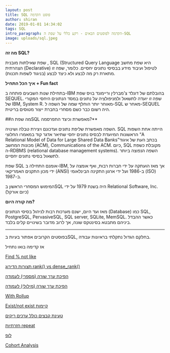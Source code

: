 ```yaml
---
layout: post
title: SQL פוסט הקדמה
author: shiran
date: 2019-01-01 14:34:02
tags: SQL
intro_paragraph: הקדמה לפוסטים הבאים - רקע כללי על שפת ה-SQL
image: uploads/sql.jpeg
---
```

**מה זה SQL?**

שפת שאילתות מובנית , SQL (Structured Query Language
היא שפת מחשב הצהרתית (Declarative) לטיפול ועיבוד מידע בבסיסי נתונים יחסיים.
כלומר, שפה זו מתארת רק מה לבצע ולא כיצד לבצע (בניגוד לשפות תכנות).


**איך הכל התחיל + Fun fact**

בתחילת שנות השבעים פותחה ב-IBM בהובלתם של דונלד צ’מברלין וריימונד בויס שפת SEQUEL. שפה זו יועדה לתשאול ולמניפולציה על נתונים במסד הנתונים היחסי המקורי של IBM, ‏System R. מאוחר יותר הוחלף שמה של השפה ל-SQL מאחר ש-SEQUEL היה רשום כבר כשם מסחרי בחברת ייצור מטוסים בריטית.

##מה שפת הSQL מאפשרת וכיצד התפרסמה?**

השפה מאפשרת שליפת נתונים ועדכונם ויצירת טבלה ושינויה. SQL הייתה אחת השפות הראשונות המיועדת לבסיס נתונים יחסי שתיאר אדגר קוד במאמרו החלוצי “A Relational Model of Data for Large Shared Data Banks”‏ בכתב העת של איגוד מכונות המחשב (ACM), Communications of the ACM. כיום, SQL מקובלת כשפת ה-RDBMS (relational database management systems).
השפה הנפוצה ביותר לתשאול בסיסי נתונים יחסיים.

שפת SQL אומנם התחילה ב-IBM, אך מאז הועתקה על ידי חברות רבות, ואף אומצה על ידי מכון התקנים האמריקאי (ANSI) ב-1986 ועל ידי ארגון התקינה הבינלאומי (ISO) ב-1987. 

המימוש המסחרי הראשון בSQL היה בשנת 1979 על ידי Relational Software, Inc. (כיום אורקל)

**מה קורה היום?**

מאז ועד היום, ישנם מערכות רבות לניהול בסיסי הנתונים (Database) כמו
SQL, PostgreSQL, PervasiveSQL, SQL server, SQLite, MemSQL. 
כאשר ההבדל ביניהם מתבטא בסינטקס שונה, אך לרוב מדובר בשינויים קלים בלבד.

____
בפוסטים הקרובים אפתור בעיות בSQL, בחלקם הגדול נתקלתי בראיונות עבודה.

אז קדימה בואו נתחיל

[Find % not like](https://shiran.tips/blog/%D7%A9%D7%A0%D7%A8%D7%90%D7%94/)

[תצורות הדירוג rank() vs dense_rank()](https://shiran.tips/blog/%D7%A9%D7%A0%D7%91%D7%99%D7%9F/)

[הפיכת ערך שורה (מספרי) לעמודה](https://shiran.tips/blog/%D7%A9%D7%A0%D7%A6%D7%9C%D7%99%D7%97/)

[הפיכת ערך שורה (מילולי) לעמודה](https://shiran.tips/blog/%D7%A9%D7%A0%D7%AA%D7%9E%D7%99%D7%93/)

[With Rollup](https://shiran.tips/blog/%D7%A9%D7%A0%D7%A8%D7%95%D7%95%D7%99%D7%97/)

[Exist/not exist קיימות](https://shiran.tips/blog/%D7%A9%D7%A0%D7%90%D7%94%D7%91/)

[טעינת קבצים כולל ערכים ריקים](https://shiran.tips/blog/%D7%A9%D7%A0%D7%90%D7%9E%D7%99%D7%9F/)

[חזרתיות repeat](https://shiran.tips/blog/%D7%A9%D7%A0%D7%AA%D7%A4%D7%A8%D7%A0%D7%A1/)

[לופ](https://shiran.tips/blog/%D7%A9%D7%A0%D7%92%D7%99%D7%A2/)

[Cohort Analysis](https://shiran.tips/blog/%D7%A9%D7%A0%D7%9B%D7%91%D7%93/)